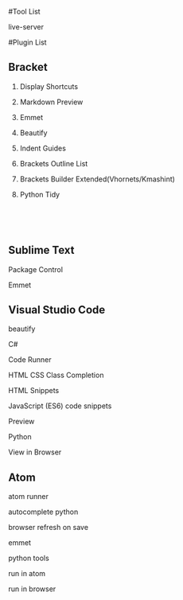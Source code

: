 #Tool List

live-server




#Plugin List
## Bracket

1. Display Shortcuts

2. Markdown Preview

3. Emmet

4. Beautify

5. Indent Guides

6. Brackets Outline List

7. Brackets Builder Extended(Vhornets/Kmashint)

8. Python Tidy

   ​

   ​

## Sublime Text

Package Control

Emmet



## Visual Studio Code

beautify

C#

Code Runner

HTML CSS Class Completion

HTML Snippets

JavaScript (ES6) code snippets

Preview

Python

View in Browser



## Atom

atom runner

autocomplete python

browser refresh on save

emmet

python tools

run in atom

run in browser